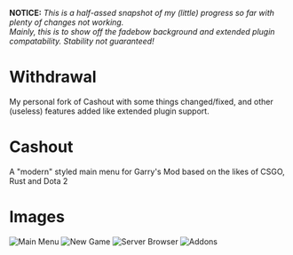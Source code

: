 **NOTICE:** *This is a half-assed snapshot of my (little) progress so far with plenty of changes not working.*  
*Mainly, this is to show off the fadebow background and extended plugin compatability. Stability not guaranteed!*

# Withdrawal
My personal fork of Cashout with some things changed/fixed, and other (useless) features added like extended plugin support.

# Cashout
A "modern" styled main menu for Garry's Mod based on the likes of CSGO, Rust and Dota 2

# Images

![Main Menu](https://i.imgur.com/3E76KUw.png)
![New Game](https://i.imgur.com/PKB4FVS.png)
![Server Browser](https://i.imgur.com/M8mIsMR.png)
![Addons](https://i.imgur.com/Hsy3FpV.png)
